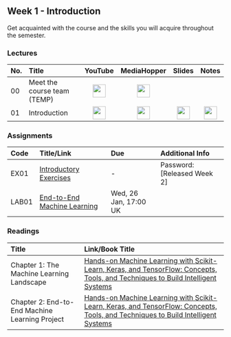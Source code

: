 ## Week 1 - Introduction
Get acquainted with the course and the skills you will acquire throughout the semester.

### Lectures

| No. | Title | YouTube | MediaHopper | Slides | Notes |
|:---|:-----|:-------:|:-----------:|:------:|:------:|
| 00   | Meet the course team (TEMP) | [<img src="https://upload.wikimedia.org/wikipedia/commons/7/75/YouTube_social_white_squircle_%282017%29.svg" width="30"/>](https://youtu.be/lX93oBGaBwQ) | [<img src="https://image.flaticon.com/icons/png/512/711/711245.png" width="30"/>](https://media.ed.ac.uk/media/IDS+-+Meet+the+course+team/1_q82gknap) |  |  |
| 01   | Introduction               | [<img src="https://upload.wikimedia.org/wikipedia/commons/7/75/YouTube_social_white_squircle_%282017%29.svg" width="30"/>](https://example.com) | [<img src="https://image.flaticon.com/icons/png/512/711/711245.png" width="30"/>](https://example.com) | [<img src="https://image.flaticon.com/icons/png/512/3497/3497154.png" width="30"/>](https://example.com) | [<img src="https://image.flaticon.com/icons/png/512/768/768818.png" width="30">](https://example.com)  |

### Assignments

| Code  | Title/Link                  | Due                   | Additional Info |
|:------------|:----------------------------|:----------------------|:----------------|
| EX01        | [Introductory Exercises](https://mlp-s2-22.github.io/exercises/week_1.html)      | - | Password: [Released Week 2]
| LAB01       | [End-to-End Machine Learning](https://example.com) | Wed, 26 Jan, 17:00 UK | |

### Readings

| Title    | Link/Book Title |
|:--------------|:------------|
| Chapter 1: The Machine Learning Landscape | [Hands-on Machine Learning with Scikit-Learn, Keras, and TensorFlow: Concepts, Tools, and Techniques to Build Intelligent Systems](https://ed.primo.exlibrisgroup.com/permalink/44UOE_INST/1viuo5v/cdi_proquest_ebookcentral_EBC4822582)|
| Chapter 2: End-to-End Machine Learning Project | [Hands-on Machine Learning with Scikit-Learn, Keras, and TensorFlow: Concepts, Tools, and Techniques to Build Intelligent Systems](https://ed.primo.exlibrisgroup.com/permalink/44UOE_INST/1viuo5v/cdi_proquest_ebookcentral_EBC4822582)|
